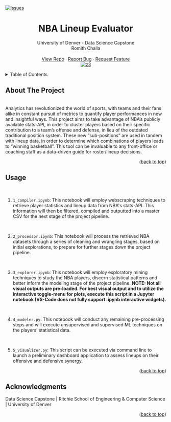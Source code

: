 [![Issues][issues-shield]][issues-url]


<h1 align="center">NBA Lineup Evaluator</h1>
  <p align="center">
    University of Denver - Data Science Capstone
    <br />
    Romith Challa
    <br />
    <br />
    <a href="https://github.com/rc-9/NBA_Lineup_Evaluator">View Repo</a>
    ·
    <a href="https://github.com/rc-9/NBA_Lineup_Evaluator/issues">Report Bug</a>
    ·
    <a href="https://github.com/rc-9/NBA_Lineup_Evaluator/issues">Request Feature</a><br />
    <a href="https://ibb.co/kyXNGY0"><img src="https://i.ibb.co/kyXNGY0/z3.png" alt="z3" border="" /></a><br />
  </p>
</div>


<!-- TABLE OF CONTENTS -->
<details>
  <summary>Table of Contents</summary>
  <ol>
    <li>
      <a href="#about-the-project">About The Project</a>
    <li><a href="#usage">Usage</a></li>
    <li><a href="#acknowledgments">Acknowledgments</a></li>
  </ol>
</details>



## About The Project

<br />
Analytics has revolutionized the world of sports, with teams and their fans alike in constant pursuit of metrics to quantify player performances in new and insightful ways. This project aims to take advantage of NBA’s publicly available stats-API, in order to cluster players based on their specific contribution to a team’s offense and defense, in lieu of the outdated traditional position system. These new “sub-positions” are used in tandem with lineup data, in order to determine which combinations of players leads to “winning basketball”. This tool can be invaluable to any front-office or coaching staff as a data-driven guide for roster/lineup decisions.

<p align="right">(<a href="#top">back to top</a>)</p>



## Usage
<br/>

1. ```1_compiler.ipynb```: This notebook will employ webscraping techniques to retrieve player statistics and lineup data from NBA's stats-API. This information will then be filtered, compiled and outputted into a master CSV for the next stage of the project pipeline.
<br/>

2. ```2_processor.ipynb```: This notebook will process the retrieved NBA datasets through a series of cleaning and wrangling stages, based on initial explorations, to prepare for further stages down the project pipeline.
<br/>

3. ```3_explorer.ipynb```: This notebook will employ exploratory mining techniques to study the NBA players, discern statistical patterns and better inform the modeling stage of the project pipeline. **NOTE: Not all visual outputs are pre-loaded. For best visual output and to utilize the interactive toggle-menu for plots, execute this script in a Jupyter notebook (VS-Code does not fully support .ipynb interactive widgets).**
<br/>

4. ```4_modeler.py```: This notebook will conduct any remaining pre-processing steps and will execute unsupervised and supervised ML techniques on the players' statistical data.
<br/>

5. ```5_visualizer.py```: This script can be executed via command line to launch a preliminary dashboard application to assess lineups on their offensive and defensive synergy.

<p align="right">(<a href="#top">back to top</a>)</p>



## Acknowledgments

Data Science Capstone | Ritchie School of Engineering & Computer Science | University of Denver

<p align="right">(<a href="#top">back to top</a>)</p>



<!-- MARKDOWN LINKS & IMAGES -->
[issues-shield]: https://img.shields.io/github/issues/rc-9/NBA_Lineup_Evaluator.svg?style=for-the-badge
[issues-url]: https://github.com/rc-9/NBA_Lineup_Evaluator/issues














